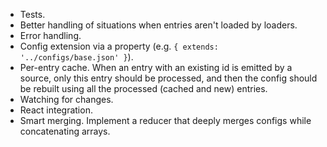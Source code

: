 - Tests.
- Better handling of situations when entries aren't loaded by loaders.
- Error handling.
- Config extension via a property (e.g. `{ extends: '../configs/base.json' }`).
- Per-entry cache. When an entry with an existing id is emitted by a source, only this entry should be processed, and then the config should be rebuilt using all the processed (cached and new) entries.
- Watching for changes.
- React integration.
- Smart merging. Implement a reducer that deeply merges configs while concatenating arrays.
